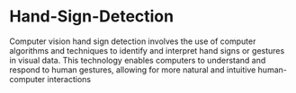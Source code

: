 # Hand-Sign-Detection
Computer vision hand sign detection involves the use of computer algorithms and techniques to identify and interpret hand signs or gestures in visual data. This technology enables computers to understand and respond to human gestures, allowing for more natural and intuitive human-computer interactions
